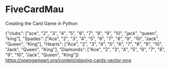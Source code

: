 # FiveCardMau
 Creating the Card Game in Python

{"clubs": ["ace", "2", "3", "4", "5", "6", "7", "8", "9", "10", "jack", "queen", "king"], "Spades": ["Ace", "2", "3", "4", "5", "6", "7", "8", "9", "10", "Jack", "Queen", "King"], "Hearts": ["Ace", "2", "3", "4", "5", "6", "7", "8", "9", "10", "Jack", "Queen", "King"], "Diamonds": ["Ace", "2", "3", "4", "5", "6", "7", "8", "9", "10", "Jack", "Queen", "King"]}
https://opengameart.org/content/playing-cards-vector-png